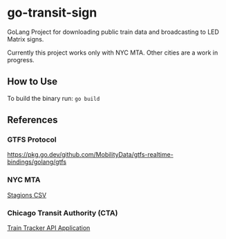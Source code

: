 # go-transit-sign
GoLang Project for downloading public train data and broadcasting to LED Matrix signs.

Currently this project works only with NYC MTA. Other cities are a work in progress.

## How to Use
To build the binary run:
`go build`

## References

### GTFS Protocol
https://pkg.go.dev/github.com/MobilityData/gtfs-realtime-bindings/golang/gtfs

### NYC MTA
[Stagions CSV](http://web.mta.info/developers/data/nyct/subway/Stations.csv)

### Chicago Transit Authority (CTA)
[Train Tracker API Application](https://www.transitchicago.com/developers/traintrackerapply/)
